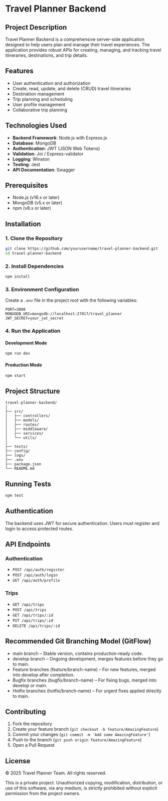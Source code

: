 # Travel Planner Backend

## Project Description

Travel Planner Backend is a comprehensive server-side application designed to help users plan and manage their travel experiences. The application provides robust APIs for creating, managing, and tracking travel itineraries, destinations, and trip details.

## Features

- User authentication and authorization
- Create, read, update, and delete (CRUD) travel itineraries
- Destination management
- Trip planning and scheduling
- User profile management
- Collaborative trip planning

## Technologies Used

- **Backend Framework**: Node.js with Express.js
- **Database**: MongoDB
- **Authentication**: JWT (JSON Web Tokens)
- **Validation**: Joi / Express-validator
- **Logging**: Winston
- **Testing**: Jest
- **API Documentation**: Swagger

## Prerequisites

- Node.js (v16.x or later)
- MongoDB (v5.x or later)
- npm (v8.x or later)

## Installation

### 1. Clone the Repository

```bash
git clone https://github.com/yourusername/travel-planner-backend.git
cd travel-planner-backend
```

### 2. Install Dependencies

```bash
npm install
```

### 3. Environment Configuration

Create a `.env` file in the project root with the following variables:

```
PORT=3000
MONGODB_URI=mongodb://localhost:27017/travel_planner
JWT_SECRET=your_jwt_secret
```

### 4. Run the Application

#### Development Mode

```bash
npm run dev
```

#### Production Mode

```bash
npm start
```

## Project Structure

```
travel-planner-backend/
│
├── src/
│   ├── controllers/
│   ├── models/
│   ├── routes/
│   ├── middleware/
│   ├── services/
│   └── utils/
│
├── tests/
├── config/
├── logs/
├── .env
├── package.json
└── README.md
```

## Running Tests

```bash
npm test
```

## Authentication

The backend uses JWT for secure authentication. Users must register and login to access protected routes.

## API Endpoints

### Authentication

- `POST /api/auth/register`
- `POST /api/auth/login`
- `GET /api/auth/profile`

### Trips

- `GET /api/trips`
- `POST /api/trips`
- `GET /api/trips/:id`
- `PUT /api/trips/:id`
- `DELETE /api/trips/:id`

## Recommended Git Branching Model (GitFlow)

- main branch – Stable version, contains production-ready code.
- develop branch – Ongoing development, merges features before they go to main.
- Feature branches (feature/branch-name) – For new features, merged into develop after completion.
- Bugfix branches (bugfix/branch-name) – For fixing bugs, merged into develop or main.
- Hotfix branches (hotfix/branch-name) – For urgent fixes applied directly to main.

## Contributing

1. Fork the repository
2. Create your feature branch (`git checkout -b feature/AmazingFeature`)
3. Commit your changes (`git commit -m 'Add some AmazingFeature'`)
4. Push to the branch (`git push origin feature/AmazingFeature`)
5. Open a Pull Request

## License

© 2025 Travel Planner Team. All rights reserved.

This is a private project. Unauthorized copying, modification, distribution, or use of this software, via any medium, is strictly prohibited without explicit permission from the project owners.
